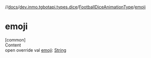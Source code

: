 //[docs](../../../index.md)/[dev.inmo.tgbotapi.types.dice](../index.md)/[FootballDiceAnimationType](index.md)/[emoji](emoji.md)



# emoji  
[common]  
Content  
open override val [emoji](emoji.md): [String](https://kotlinlang.org/api/latest/jvm/stdlib/kotlin/-string/index.html)  




